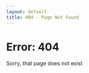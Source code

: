 ```yaml
---
layout: default
title: 404 - Page Not Found
---
```


# Error: 404


Sorry, that page does not exist

